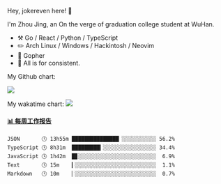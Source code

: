 Hey, jokereven here! 👋

I'm Zhou Jing, an On the verge of graduation college student at WuHan.

-   :hammer_and_pick: Go / React / Python / TypeScript
-   :pencil2: Arch Linux / Windows / Hackintosh / Neovim
-   :seedling: Gopher
-   :thought_balloon: All is for consistent.

My Github chart:

![](https://ghchart.rshah.org/JonnieWayy)

My wakatime chart:
![](https://wakatime.com/share/@jokereven/1679dc82-4bf9-4b63-9203-390d608503de.png)

<!-- waka-box start -->
#### <a href="https://gist.github.com/9f8118785e2d128d746db5f61b0e0a2a" target="_blank">📊 每周工作报告</a>
```text
JSON       🕓 13h55m ███████████████▏░░░░░░░░░░░ 56.2%
TypeScript 🕓 8h31m  █████████▎░░░░░░░░░░░░░░░░░ 34.4%
JavaScript 🕓 1h42m  █▊░░░░░░░░░░░░░░░░░░░░░░░░░  6.9%
Text       🕓 15m    ▎░░░░░░░░░░░░░░░░░░░░░░░░░░  1.1%
Markdown   🕓 10m    ▏░░░░░░░░░░░░░░░░░░░░░░░░░░  0.7%
```
<!-- Powered by https://github.com/journey-ad/waka-box-go . -->
<!-- waka-box end -->
